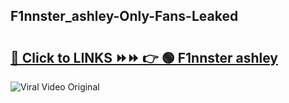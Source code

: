 
 ## F1nnster_ashley-Only-Fans-Leaked

# <h2><a href="https://clipsfans.com/F1nnster_ashley&ref=git">🔗 Click to LINKS ⏩⏩ 👉 🟢 F1nnster ashley </a></h2>

<a href="https://clipsfans.com/F1nnster_ashley&ref=git" rel="nofollow" data-target="animated-image.originalLink"><img src="https://i.ibb.co.com/xMMVF88/686577567.gif" alt="Viral Video Original" style="max-width: 100%; display: inline-block;" data-target="animated-image.originalImage"></a>
